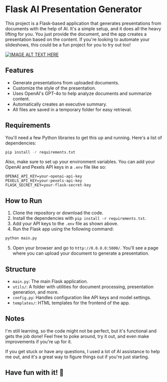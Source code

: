 
# Flask AI Presentation Generator

This project is a Flask-based application that generates presentations from documents with the help of AI. It's a simple setup, and it does all the heavy lifting for you. You just provide the document, and the app creates a presentation based on the content. If you're looking to automate your slideshows, this could be a fun project for you to try out too!

[![IMAGE ALT TEXT HERE](https://img.youtube.com/vi/YOUTUBE_VIDEO_ID_HERE/0.jpg)](https://www.youtube.com/watch?v=YOUTUBE_VIDEO_ID_HERE)
## Features

- Generate presentations from uploaded documents.
- Customize the style of the presentation.
- Uses OpenAI's GPT-4o to help analyze documents and summarize content.
- Automatically creates an executive summary.
- All files are saved in a temporary folder for easy retrieval.

## Requirements

You'll need a few Python libraries to get this up and running. Here's a list of dependencies:

```bash
pip install -r requirements.txt
```

Also, make sure to set up your environment variables. You can add your OpenAI and Pexels API keys in a `.env` file like so:

```
OPENAI_API_KEY=your-openai-api-key
PEXELS_API_KEY=your-pexels-api-key
FLASK_SECRET_KEY=your-flask-secret-key
```

## How to Run

1. Clone the repository or download the code.
2. Install the dependencies with `pip install -r requirements.txt`.
3. Add your API keys to the `.env` file as shown above.
4. Run the Flask app using the following command:

```bash
python main.py
```

5. Open your browser and go to `http://0.0.0.0:5000/`. You'll see a page where you can upload your document to generate a presentation.

## Structure

- `main.py`: The main Flask application.
- `utils/`: A folder with utilities for document processing, presentation generation, and more.
- `config.py`: Handles configuration like API keys and model settings.
- `templates/`: HTML templates for the frontend of the app.

## Notes

I'm still learning, so the code might not be perfect, but it's functional and gets the job done! Feel free to poke around, try it out, and even make improvements if you're up for it.

If you get stuck or have any questions, I used a lot of AI assistance to help me out, and it's a great way to figure things out if you're just starting.

## Have fun with it! 🎉
